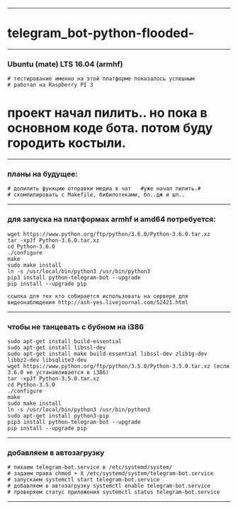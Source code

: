 ________________________________
# telegram_bot-python-flooded-
________________________________

### Ubuntu (mate) LTS 16.04 (armhf)

    # тестирование именно на этой платформе показалось успешным
    # работал на Raspberry PI 3
   # проект начал пилить.. но пока в основном коде бота. потом буду городить костыли. #
________________________________

### планы на будущее:

    # допилить функцию отправки медиа в чат   #уже начал пилить.#
    # скомпилировать с Makefile, бибилотеками, бл..дж и шл..
________________________________
### для запуска на платформах armhf и amd64 потребуется:
    wget https://www.python.org/ftp/python/3.6.0/Python-3.6.0.tar.xz
    tar -xpJf Python-3.6.0.tar.xz
    cd Python-3.6.0
    ./configure
    make
    sudo make install
    ln -s /usr/local/bin/python3 /usr/bin/python3
    pip3 install python-telegram-bot --upgrade
    pip install --upgrade pip

    ссылка для тех кто собирается использовать на сервере для видеонаблюдения http://ash-yes.livejournal.com/52421.html
________________________________
### чтобы не танцевать с бубном на i386
    sudo apt-get install build-essential
    sudo apt-get install libssl-dev
    sudo apt-get install make build-essential libssl-dev zlib1g-dev libbz2-dev libsqlite3-dev
    wget https://www.python.org/ftp/python/3.5.0/Python-3.5.0.tar.xz (если 3.6.0 не устанавливается в i386)
    tar -xpJf Python-3.5.0.tar.xz
    cd Python-3.5.0
    ./configure
    make
    sudo make install
    ln -s /usr/local/bin/python3 /usr/bin/python3
    sudo apt-get install python3-pip
    pip3 install python-telegram-bot --upgrade
    pip install --upgrade pip
________________________________
### добавляем в автозагрузку

    # пихаем telegram-bot.service в /etc/systemd/system/
    # задаем права chmod + X /etc/systemd/system/telegram-bot.service
    # запускаем systemctl start telegram-bot.service
    # добавляем в автозагрузку systemctl enable telegram-bot.service
    # проверяем статус приложения systemctl status telegram-bot.service
________________________________
